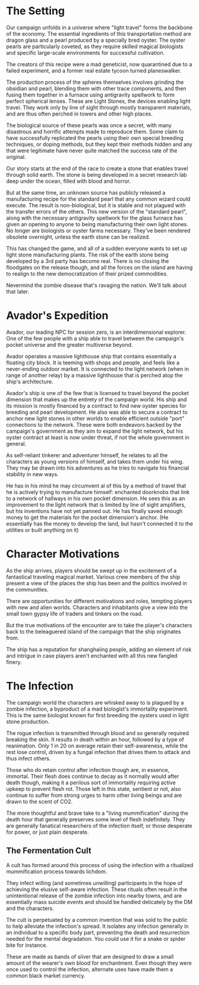 # The Setting

Our campaign unfolds in a universe where "light travel" forms the backbone of the economy. The essential ingredients of this transportation method are dragon glass and a pearl produced by a specially bred oyster. The oyster pearls are particularly coveted, as they require skilled magical biologists and specific large-scale environments for successful cultivation.

The creators of this recipe were a mad geneticist, now quarantined due to a failed experiment, and a former real estate tycoon turned planeswalker.

The production process of the spheres themselves involves grinding the obsidian and pearl, blending them with other trace components, and then fusing them together in a furnace using antigravity spellwork to form perfect spherical lenses. These are Light Stones, the devices enabling light travel. They work only by line of sight through mostly transparent materials, and are thus often perched in towers and other high places.

The biological source of these pearls was once a secret, with many disastrous and horrific attempts made to reproduce them. Some claim to have successfully replicated the pearls using their own special breeding techniques, or doping methods, but they kept their methods hidden and any that were legitimate have never quite matched the success rate of the original.

Our story starts at the end of the race to create a stone that enables travel through solid earth. The stone is being developed in a secret research lab deep under the ocean, filled with blood and horror.

But at the same time, an unknown source has publicly released a manufacturing recipe for the standard pearl that any common wizard could execute. The result is non-biological, but it is stable and not plagued with the transfer errors of the others. This new version of the "standard pearl", along with the necessary antigravity spellwork for the glass furnace has given an opening to anyone to being manufacturing their own light stones. No longer are biologists or oyster farms necessary. They've been rendered obsolete overnight, unless the earth stone can be realized.

This has changed the game, and all of a sudden everyone wants to set up light stone manufacturing plants. The risk of the earth stone being developed by a 3rd party has become real. There is no closing the floodgates on the release though, and all the forces on the island are having to realign to the new democratization of their prized commodities.

Nevermind the zombie disease that's ravaging the nation. We'll talk about that later.

# Avador's Expedition

Avador, our leading NPC for session zero, is an interdimensional explorer. One of the few people with a ship able to travel between the campaign's pocket universe and the greater multiverse beyond.

Avador operates a massive lighthouse ship that contains essentially a floating city block. It is teeming with shops and people, and feels like a never-ending outdoor market. It is connected to the light network (when in range of another relay) by a massive lighthouse that is perched atop the ship's architecture.

Avador's ship is one of the few that is licensed to travel beyond the pocket dimension that makes up the entirety of the campaign world. His ship and its mission is mostly financed by a contract to find new oyster species for breeding and pearl development. He also was able to secure a contract to anchor new light stones in other worlds to enable efficient outside "port" connections to the network. These were both endeavors backed by the campaign's government as they aim to expand the light network, but his oyster contract at least is now under threat, if not the whole government in general.

As self-reliant tinkerer and adventurer himself, he relates to all the characters as young versions of himself, and takes them under his wing. They may be drawn into his adventures as he tries to navigate his financial stability in new ways.

He has in his mind he may circumvent al of this by a method of travel that he is actively trying to manufacture himself: enchanted doorknobs that link to a network of hallways in his own pocket dimension. He sees this as an improvement to the light network that is limited by line of sight amplifiers, but his inventions have not yet panned out. He has finally saved enough money to get the materials for the pocket dimension's anchor. (He essentially has the money to develop the land, but hasn't connected it to the utilities or built anything on it)

# Character Motivations

As the ship arrives, players should be swept up in the excitement of a fantastical traveling magical market. Various crew members of the ship present a view of the places the ship has been and the politics involved in the communities.

There are opportunities for different motivations and roles, tempting players with new and alien worlds. Characters and inhabitants give a view into the small town gypsy life of traders and tinkers on the road.

But the true motivations of the encounter are to take the player's characters back to the beleaguered island of the campaign that the ship originates from.

The ship has a reputation for shanghaiing people, adding an element of risk and intrigue in case players aren't enchanted with all this new fangled finery.

# The Infection

The campaign world the characters are whisked away to is plagued by a zombie infection, a byproduct of a mad biologist's immortality experiment. This is the same biologist known for first breeding the oysters used in light stone production.

The rogue infection is transmitted through blood and so generally required breaking the skin. It results in death within an hour, followed by a type of reanimation. Only 1 in 20 on average retain their self-awareness, while the rest lose control, driven by a fungal infection that drives them to attack and thus infect others.

Those who do retain control after infection though are, in essence, immortal. Their flesh does continue to decay as it normally would after death though, making it a perilous sort of immortality requiring active upkeep to prevent flesh rot. Those left in this state, sentient or not, also continue to suffer from strong urges to harm other living beings and are drawn to the scent of CO2.

The more thoughtful and brave take to a "living mummification" during the death hour that generally preserves some level of flesh indefinitely. They are generally fanatical researchers of the infection itself, or those desperate for power, or just plain desperate.

## The Fermentation Cult

A cult has formed around this process of using the infection with a ritualized mummification process towards lichdom.

They infect willing (and sometimes unwilling) participants in the hope of achieving the elusive self-aware infection. These rituals often result in the unintentional release of the zombie infection into nearby towns, and are essentially mass suicide events and should be handled delicately by the DM and the characters.

The cult is perpetuated by a common invention that was sold to the public to help alleviate the infection's spread. It isolates any infection generally in an individual to a specific body part, preventing the death and resurrection needed for the mental degradation. You could use it for a snake or spider bite for instance.

These are made as bands of silver that are designed to draw a small amount of the wearer's own blood for enchantment. Even though they were once used to control the infection, alternate uses have made them a common black market currency.